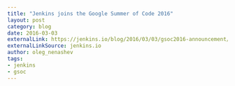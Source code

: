 ```yaml
---
title: "Jenkins joins the Google Summer of Code 2016"
layout: post
category: blog
date: 2016-03-03
externalLink: https://jenkins.io/blog/2016/03/03/gsoc2016-announcement/
externalLinkSource: jenkins.io
author: oleg_nenashev
tags:
- jenkins
- gsoc
---
```

